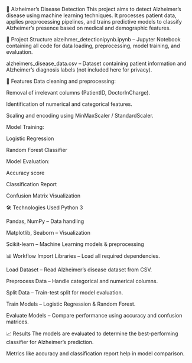 🧠 Alzheimer’s Disease Detection
This project aims to detect Alzheimer’s disease using machine learning techniques.
It processes patient data, applies preprocessing pipelines, and trains predictive models to classify Alzheimer’s presence based on medical and demographic features.

📂 Project Structure
alzeihmer_detectionipynb.ipynb – Jupyter Notebook containing all code for data loading, preprocessing, model training, and evaluation.

alzheimers_disease_data.csv – Dataset containing patient information and Alzheimer’s diagnosis labels (not included here for privacy).

🚀 Features
Data cleaning and preprocessing:

Removal of irrelevant columns (PatientID, DoctorInCharge).

Identification of numerical and categorical features.

Scaling and encoding using MinMaxScaler / StandardScaler.

Model Training:

Logistic Regression

Random Forest Classifier

Model Evaluation:

Accuracy score

Classification Report

Confusion Matrix Visualization

🛠 Technologies Used
Python 3

Pandas, NumPy – Data handling

Matplotlib, Seaborn – Visualization

Scikit-learn – Machine Learning models & preprocessing

📊 Workflow
Import Libraries – Load all required dependencies.

Load Dataset – Read Alzheimer’s disease dataset from CSV.

Preprocess Data – Handle categorical and numerical columns.

Split Data – Train-test split for model evaluation.

Train Models – Logistic Regression & Random Forest.

Evaluate Models – Compare performance using accuracy and confusion matrices.

📈 Results
The models are evaluated to determine the best-performing classifier for Alzheimer’s prediction.

Metrics like accuracy and classification report help in model comparison.
